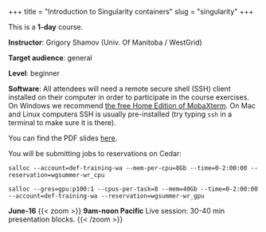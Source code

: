+++
title = "Introduction to Singularity containers"
slug = "singularity"
+++

This is a **1-day** course.

**Instructor**: Grigory Shamov (Univ. Of Manitoba / WestGrid)

<!-- **Course plan**: -->

**Target audience**: general

**Level**: beginner

<!-- **Prerequisites**:  -->

**Software**: All attendees will need a remote secure shell (SSH) client installed on their computer in
order to participate in the course exercises. On Windows we recommend
[the free Home Edition of MobaXterm](https://mobaxterm.mobatek.net/download.html). On Mac and Linux
computers SSH is usually pre-installed (try typing `ssh` in a terminal to make sure it is there).

You can find the PDF slides [here](../Singularity-WGSummer2020-06-16.pdf).

You will be submitting jobs to reservations on Cedar:

```
salloc --account=def-training-wa --mem-per-cpu=8Gb --time=0-2:00:00 --reservation=wgsummer-wr_cpu
```

```
salloc --gres=gpu:p100:1 --cpus-per-task=8 --mem=40Gb --time=0-2:00:00 --account=def-training-wa --reservation=wgsummer-wr_gpu
```

**June-16**
{{< zoom >}}
<b>9am-noon Pacific</b>
Live session: 30-40 min presentation blocks.
{{< /zoom >}}
